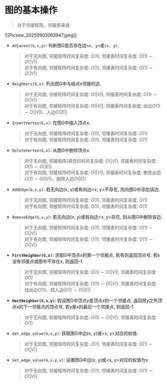 # 图的基本操作

> 对于邻接矩阵、邻接表来说

![[Picsew_20250903063947.jpeg]]

- `Adjacent(G,x,y)`: 判断图G是否存在边`<x, y>`或`(x, y)`.
  > 对于无向图, 邻接矩阵时间复杂度: $O(1)$, 邻接表时间复杂度: $O(1) \sim O(|V|)$ <BR>
  > 对于有向图, 邻接矩阵时间复杂度: $O(1)$, 邻接表时间复杂度: $O(1) \sim O(|V|)$
- `Neighbors(G,x)`: 列出图G中与结点x邻接的边.
  > 对于无向图, 邻接矩阵时间复杂度: $O(|V|)$, 邻接表时间复杂度: $O(1) \sim O(|V|)$ <BR>
  > 对于有向图, 邻接矩阵时间复杂度: $O(|V|)$, 邻接表时间复杂度: 出边$O(1) \sim O(|V|)$、入边$O(|E|)$
- `InsertVertex(G,x)`: 在图G中插入顶点x.
  > 对于无向图, 邻接矩阵时间复杂度: $O(1)$, 邻接表时间复杂度: $O(1)$ <BR>
  > 对于有向图, 邻接矩阵时间复杂度: $O(1)$, 邻接表时间复杂度: $O(1)$
- `DeleteVertex(G,x)`: 从图G中删除顶点x.
  > 对于无向图, 邻接矩阵(填充0)时间复杂度: $O(|V|)$, 邻接表时间复杂度: $O(1) \sim O(|E|)$ <BR>
  > 对于有向图, 邻接矩阵时间复杂度: $O(|V|)$, 邻接表时间复杂度: 删除出边$O(1) \sim O(|V|)$、删除入边$O(|E|)$
- `AddEdge(G,x,y)`: 若无向边(x, y)或有向边<x, y>不存在, 则向图G中添加该边.
  > 对于无向图, 邻接矩阵时间复杂度: $O(1)$, 邻接表时间复杂度: $O(1)$ <BR>
  > 对于有向图, 邻接矩阵时间复杂度: $O(1)$, 邻接表时间复杂度: $O(1)$
- `RemoveEdge(G,x,y)`: 若无向边(x, y)或有向边<x, y>存在, 则从图G中删除该边.
  > 对于无向图, 邻接矩阵时间复杂度: $O(1)$, 邻接表时间复杂度: $O(1) \sim O(|V|)$ <BR>
  > 对于有向图, 邻接矩阵时间复杂度: $O(1)$, 邻接表时间复杂度: $O(1) \sim O(|V|)$
- **`FirstNeighbor(G,x)`**: 求图G中顶点x的第一个邻接点, 若有则返回顶点号. 若x没有邻接点或图中不存在x, 则返回-1.
  > 对于无向图, 邻接矩阵时间复杂度: $O(1)\sim O(|V|)$, 邻接表时间复杂度: $O(1)$ <BR>
  > 对于有向图, 邻接矩阵时间复杂度: $O(1)\sim O(|V|)$, 邻接表时间复杂度: 找出边$O(1)$、找入边$O(1)\sim O(|E|)$
- **`NextNeighbor(G,x,y)`**: 假设图G中顶点y是顶点x的一个邻接点, 返回除y之外顶点x的下一邻接点的顶点号, 若y是x的最后一个邻接点, 则返回-1.
  > 对于无向图, 邻接矩阵时间复杂度: $O(1)\sim O(|V|)$, 邻接表时间复杂度: $O(1)$ <BR>
- `Get_edge_value(G,x,y)`: 获取图G中边(x, y)或<x, y>对应的权值.
  > 对于无向图, 邻接矩阵时间复杂度: $O(1)$, 邻接表时间复杂度: $O(1) \sim O(|V|)$ <BR>
- `Set_edge_value(G,x,y,v)`: 设置图G中边(x, y)或<x, y>对应的权值为v.
  > 对于无向图, 邻接矩阵时间复杂度: $O(1)$, 邻接表时间复杂度: $O(1) \sim O(|V|)$ <BR>
